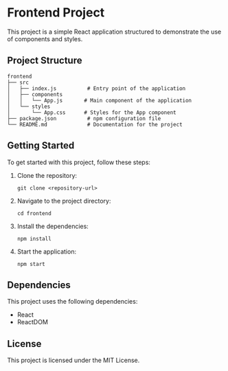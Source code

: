 # Frontend Project

This project is a simple React application structured to demonstrate the use of components and styles.

## Project Structure

```
frontend
├── src
│   ├── index.js          # Entry point of the application
│   ├── components
│   │   └── App.js       # Main component of the application
│   └── styles
│       └── App.css      # Styles for the App component
├── package.json          # npm configuration file
└── README.md             # Documentation for the project
```

## Getting Started

To get started with this project, follow these steps:

1. Clone the repository:
   ```
   git clone <repository-url>
   ```

2. Navigate to the project directory:
   ```
   cd frontend
   ```

3. Install the dependencies:
   ```
   npm install
   ```

4. Start the application:
   ```
   npm start
   ```

## Dependencies

This project uses the following dependencies:
- React
- ReactDOM

## License

This project is licensed under the MIT License.